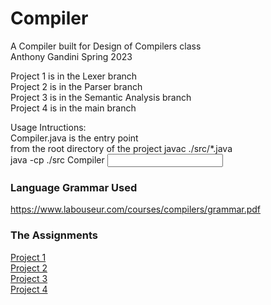 # Compiler
A Compiler built for Design of Compilers class  
Anthony Gandini Spring 2023  

Project 1 is in the Lexer branch  
Project 2 is in the Parser branch  
Project 3 is in the Semantic Analysis branch  
Project 4 is in the main branch  

Usage Intructions:  
Compiler.java is the entry point  
from the root directory of the project
javac ./src/*.java  
java -cp ./src Compiler <input file>

### Language Grammar Used
https://www.labouseur.com/courses/compilers/grammar.pdf

### The Assignments
[Project 1](https://www.labouseur.com/courses/compilers/project1.pdf)  
[Project 2](https://www.labouseur.com/courses/compilers/project2.pdf)  
[Project 3](https://www.labouseur.com/courses/compilers/project3.pdf)  
[Project 4](https://www.labouseur.com/courses/compilers/project4.pdf)  
